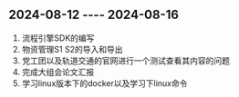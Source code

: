 ## 2024-08-12 ---- 2024-08-16
 1. 流程引擎SDK的编写
 2. 物资管理S1 S2的导入和导出
 3. 党工团以及轨道交通的官网进行一个测试查看其内容的问题
 4. 完成大组会论文汇报
 5. 学习linux版本下的docker以及学习下linux命令